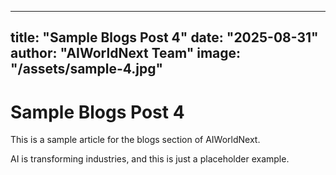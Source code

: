 
---
title: "Sample Blogs Post 4"
date: "2025-08-31"
author: "AIWorldNext Team"
image: "/assets/sample-4.jpg"
---

# Sample Blogs Post 4

This is a sample article for the blogs section of AIWorldNext.

AI is transforming industries, and this is just a placeholder example.

